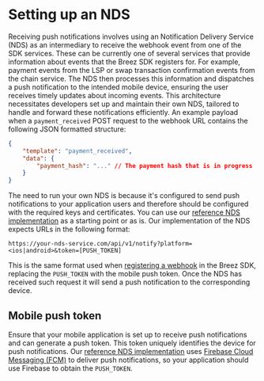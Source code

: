 # Setting up an NDS

Receiving push notifications involves using an Notification Delivery Service (NDS) as an intermediary to receive the webhook event from one of the SDK services. These can be currently one of several services that provide information about events that the Breez SDK registers for. For example, payment events from the LSP or swap transaction confirmation events from the chain service. The NDS then processes this information and dispatches a push notification to the intended mobile device, ensuring the user receives timely updates about incoming events. This architecture necessitates developers set up and maintain their own NDS, tailored to handle and forward these notifications efficiently. An example payload when a `payment_received` POST request to the webhook URL contains the following JSON formatted structure:

```json
{
    "template": "payment_received",
    "data": {  
        "payment_hash": "..." // The payment hash that is in progress
    }
}
```

The need to run your own NDS is because it's configured to send push notifications to your application users and therefore should be configured with the required keys and certificates. You can use our [reference NDS implementation](https://github.com/breez/notify) as a starting point or as is. Our implementation of the NDS expects URLs in the following format:
```
https://your-nds-service.com/api/v1/notify?platform=<ios|android>&token=[PUSH_TOKEN]
```

This is the same format used when [registering a webhook](using_webhooks.md) in the Breez SDK, replacing the `PUSH_TOKEN` with the mobile push token. Once the NDS has received such request it will send a push notification to the corresponding device.

## Mobile push token
Ensure that your mobile application is set up to receive push notifications and can generate a push token. This token uniquely identifies the device for push notifications. Our [reference NDS implementation](https://github.com/breez/notify) uses [Firebase Cloud Messaging (FCM)](https://firebase.google.com/docs/cloud-messaging/manage-tokens) to deliver push notifications, so your application should use Firebase to obtain the `PUSH_TOKEN`.

